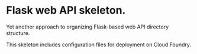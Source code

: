 # Flask web API skeleton.
Yet another approach to organizing Flask-based web API directory structure.

This skeleton includes configuration files for deployment on Cloud Foundry.
